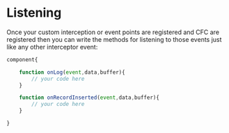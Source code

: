 # Listening

Once your custom interception or event points are registered and CFC are registered then you can write the methods for listening to those events just like any other interceptor event:

```javascript
component{

    function onLog(event,data,buffer){
        // your code here
    }

    function onRecordInserted(event,data,buffer){
        // your code here
    }

}
```
